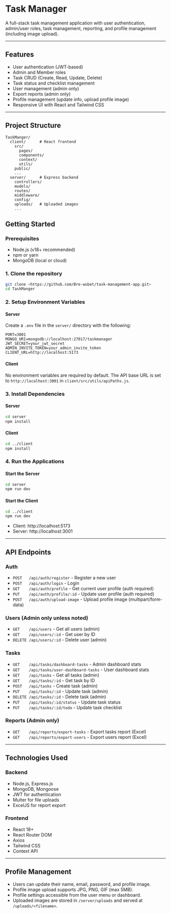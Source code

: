 # Task Manager

A full-stack task management application with user authentication, admin/user roles, task management, reporting, and profile management (including image upload).

---

## Features

- User authentication (JWT-based)
- Admin and Member roles
- Task CRUD (Create, Read, Update, Delete)
- Task status and checklist management
- User management (admin only)
- Export reports (admin only)
- Profile management (update info, upload profile image)
- Responsive UI with React and Tailwind CSS

---

## Project Structure

```
TaskManger/
  client/      # React frontend
    src/
      pages/
      components/
      context/
      utils/
    public/
    ...
  server/      # Express backend
    controllers/
    models/
    routes/
    middleware/
    config/
    uploads/   # Uploaded images
    ...
```

## Getting Started

### Prerequisites

- Node.js (v18+ recommended)
- npm or yarn
- MongoDB (local or cloud)

### 1. Clone the repository

```bash
git clone <https://github.com/Bre-wubet/task-management-app.git>
cd TaskManger
```

### 2. Setup Environment Variables

#### Server

Create a `.env` file in the `server/` directory with the following:

```
PORT=3001
MONGO_URI=mongodb://localhost:27017/taskmanager
JWT_SECRET=your_jwt_secret
ADMIN_INVITE_TOKEN=your_admin_invite_token
CLIENT_URL=http://localhost:5173
```

#### Client

No environment variables are required by default. The API base URL is set to `http://localhost:3001` in `client/src/utils/apiPaths.js`.

### 3. Install Dependencies

#### Server

```bash
cd server
npm install
```

#### Client

```bash
cd ../client
npm install
```

### 4. Run the Applications

#### Start the Server

```bash
cd server
npm run dev
```

#### Start the Client

```bash
cd ../client
npm run dev
```

- Client: http://localhost:5173
- Server: http://localhost:3001

---

## API Endpoints

### Auth

- `POST   /api/auth/register`         - Register a new user
- `POST   /api/auth/login`            - Login
- `GET    /api/auth/profile`          - Get current user profile (auth required)
- `PUT    /api/auth/profile/:id`      - Update user profile (auth required)
- `POST   /api/auth/upload-image`     - Upload profile image (multipart/form-data)

### Users (Admin only unless noted)

- `GET    /api/users`                 - Get all users (admin)
- `GET    /api/users/:id`             - Get user by ID
- `DELETE /api/users/:id`             - Delete user (admin)

### Tasks

- `GET    /api/tasks/dashboard-tasks`         - Admin dashboard stats
- `GET    /api/tasks/user-dashboard-tasks`    - User dashboard stats
- `GET    /api/tasks`                         - Get all tasks (admin)
- `GET    /api/tasks/:id`                     - Get task by ID
- `POST   /api/tasks`                         - Create task (admin)
- `PUT    /api/tasks/:id`                     - Update task (admin)
- `DELETE /api/tasks/:id`                     - Delete task (admin)
- `PUT    /api/tasks/:id/status`              - Update task status
- `PUT    /api/tasks/:id/todo`                - Update task checklist

### Reports (Admin only)

- `GET    /api/reports/export-tasks`          - Export tasks report (Excel)
- `GET    /api/reports/export-users`          - Export users report (Excel)

---

## Technologies Used

### Backend

- Node.js, Express.js
- MongoDB, Mongoose
- JWT for authentication
- Multer for file uploads
- ExcelJS for report export

### Frontend

- React 18+
- React Router DOM
- Axios
- Tailwind CSS
- Context API

---

## Profile Management

- Users can update their name, email, password, and profile image.
- Profile image upload supports JPG, PNG, GIF (max 5MB).
- Profile settings accessible from the user menu or dashboard.
- Uploaded images are stored in `/server/uploads` and served at `/uploads/<filename>`.
